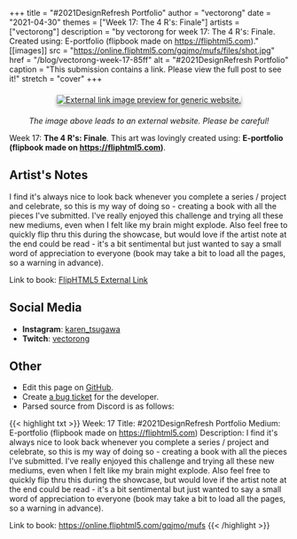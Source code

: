 +++
title =       "#2021DesignRefresh Portfolio"
author =      "vectorong"
date =        "2021-04-30"
themes =      ["Week 17: The 4 R's: Finale"]
artists =     ["vectorong"]
description = "by vectorong for week 17: The 4 R's: Finale. Created using: E-portfolio (flipbook made on https://fliphtml5.com)."
[[images]]
      src = "https://online.fliphtml5.com/gqjmo/mufs/files/shot.jpg"
      href = "/blog/vectorong-week-17-85ff"
      alt = "#2021DesignRefresh Portfolio"
      caption = "This submission contains a link. Please view the full post to see it!"
      stretch = "cover"
+++

<div style="text-align: center; margin: 1.5em; margin-top: 1.5em;" ><a href="https://online.fliphtml5.com/gqjmo/mufs" target="_blank"><img src="https://online.fliphtml5.com/gqjmo/mufs/files/shot.jpg" alt="External link image preview for generic website." style="box-shadow: 0 3px 6px rgb(0 0 0 / 16%), 0 3px 6px rgb(0 0 0 / 23%);"/></a></div><p style="text-align: center"><i>The image above leads to an external website. Please be careful!</i></p>

Week 17: **The 4 R's: Finale**. This art was lovingly created using: **E-portfolio (flipbook made on https://fliphtml5.com)**.

## Artist's Notes

I find it's always nice to look back whenever you complete a series / project and celebrate, so this is my way of doing so - creating a book with all the pieces I've submitted. I've really enjoyed this challenge and trying all these new mediums, even when I felt like my brain might explode. Also feel free to quickly flip thru this during the showcase, but would love if the artist note at the end could be read - it's a bit sentimental but just wanted to say a small word of appreciation to everyone (book may take a bit to load all the pages, so a warning in advance).

Link to book: [FlipHTML5 External Link](https://online.fliphtml5.com/gqjmo/mufs)

## Social Media

- **Instagram**: <a href='https://instagram.com/karen_tsugawa' target='_blank'>karen_tsugawa</a>
- **Twitch**: <a href='https://twitch.tv/vectorong' target='_blank'>vectorong</a>

## Other

- Edit this page on [GitHub](https://github.com/teaminkling/web-refresh/edit/main/content/blog/vectorong-week-17-85ff.md).
- Create [a bug ticket](https://github.com/teaminkling/web-refresh/issues/new?assignees=&labels=bug&template=problem-report.md&title=) for the developer.
- Parsed source from Discord is as follows:

{{< highlight txt >}}
Week: 17
Title: #2021DesignRefresh Portfolio
Medium: E-portfolio (flipbook made on https://fliphtml5.com)
Description: I find it's always nice to look back whenever you complete a series / project and celebrate, so this is my way of doing so - creating a book with all the pieces I've submitted. I've really enjoyed this challenge and trying all these new mediums, even when I felt like my brain might explode. Also feel free to quickly flip thru this during the showcase, but would love if the artist note at the end could be read - it's a bit sentimental but just wanted to say a small word of appreciation to everyone (book may take a bit to load all the pages, so a warning in advance).

Link to book: https://online.fliphtml5.com/gqjmo/mufs
{{< /highlight >}}